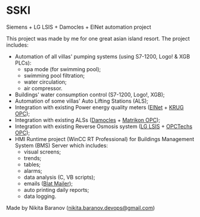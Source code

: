 # SSKI
Siemens + LG LSIS + Damocles + ElNet automation project

This project was made by me for one great asian island resort. The project includes:
- Automation of all villas' pumping systems (using S7-1200, Logo! & XGB PLCs):
  - spa mode (for swimming pool);
  - swimming pool filtration;
  - water circulation;
  - air compressor.
- Buildings' water consumption control (S7-1200, Logo!, XGB);
- Automation of some villas' Auto Lifting Stations (ALS);
- Integration with existing Power energy quality meters ([ElNet](http://www.elnet.cc/) + [KRUG OPC](https://www.krug2000.ru/));
- Integration with existing ALSs ([Damocles](https://www.hw-group.com/) + [Matrikon OPC](https://www.matrikonopc.com/));
- Integration with existing Reverse Osmosis system ([LG LSIS](https://www.ls-electric.com/) + [OPCTechs OPC](https://www.opctechs.com/));
- HMI Runtime project (WinCC RT Professional) for Buildings Management System (BMS) Server which includes:
  - visual screens;
  - trends;
  - tables;
  - alarms;
  - data analysis (C, VB scripts);
  - emails ([Blat Mailer](https://www.blat.net/));
  - auto printing daily reports;
  - data logging.

Made by Nikita Baranov (nikita.baranov.devops@gmail.com)
